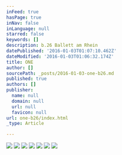 ```yaml
---
inFeed: true
hasPage: true
inNav: false
inLanguage: null
starred: false
keywords: []
description: b.26 Ballett am Rhein
datePublished: '2016-01-03T01:07:10.462Z'
dateModified: '2016-01-03T01:06:32.174Z'
title: ONE
author: []
sourcePath: _posts/2016-01-03-one-b26.md
published: true
authors: []
publisher:
  name: null
  domain: null
  url: null
  favicon: null
url: one-b26/index.html
_type: Article

---
```

![](https://the-grid-user-content.s3-us-west-2.amazonaws.com/6a87127c-dfea-4f97-a400-72619ab5dd92.png)
![](https://the-grid-user-content.s3-us-west-2.amazonaws.com/fa81c976-1f4e-416a-86ba-ae89e3691b81.png)
![](https://the-grid-user-content.s3-us-west-2.amazonaws.com/03c4e035-a18a-40cb-9a52-0c87c4dcc12a.png)
![](https://the-grid-user-content.s3-us-west-2.amazonaws.com/354921cf-67c5-45b6-8595-0f54e0497d08.png)
![](https://the-grid-user-content.s3-us-west-2.amazonaws.com/f4cc8f65-b85f-46e5-9a0c-12be11b58296.png)
![](https://the-grid-user-content.s3-us-west-2.amazonaws.com/972ca78e-1edc-4559-895c-1b6222146129.png)
![](https://the-grid-user-content.s3-us-west-2.amazonaws.com/c056974e-e8c1-4049-b4c1-0dcd510b0e86.png)